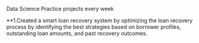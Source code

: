 Data Science Practice projects every week

**1.Created a smart loan recovery system by optimizing the loan recovery process by identifying the best strategies based on borrower profiles, outstanding loan amounts, and past recovery outcomes.
